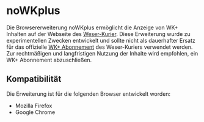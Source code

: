 # noWKplus

Die Browsererweiterung noWKplus ermöglicht die Anzeige von WK+ Inhalten auf der Webseite des [Weser-Kurier](https://www.weser-kurier.de/). Diese Erweiterung wurde zu experimentellen Zwecken entwickelt und sollte nicht als dauerhafter Ersatz für das offizielle [WK+ Abonnement](https://www.weser-kurier.de/wk-plus/vorteile/) des Weser-Kuriers verwendet werden. Zur rechtmäßigen und langfristigen Nutzung der Inhalte wird empfohlen, ein WK+ Abonnement abzuschließen.

## Kompatibilität
Die Erweiterung ist für die folgenden Browser entwickelt worden:
- Mozilla Firefox
- Google Chrome
